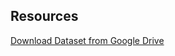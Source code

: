 ## Resources

[Download Dataset from Google Drive]([https://drive.google.com/your-link-here](https://drive.google.com/file/d/1UafupsglHNyw5v3-f9RiOVkBrvRCjlQC/view?usp=sharing))
